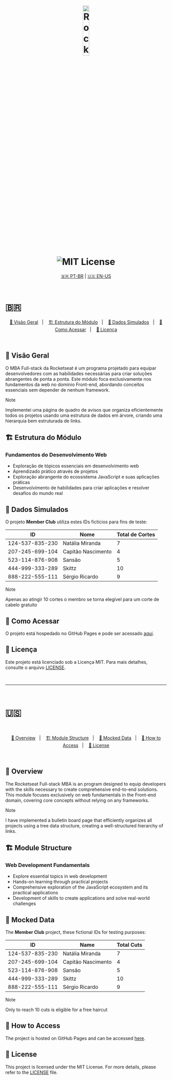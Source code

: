 
<h1 align="center">
  <div align="center">
    <img src="https://app.rocketseat.com.br/_next/image?url=https%3A%2F%2Fxesque.rocketseat.dev%2Fplatform%2F1720017956346.svg&w=128&q=75" width="20%" alt="Rocketseat Logo" />
  </div>
  <img src="https://img.shields.io/badge/license-MIT-green" alt="MIT License"/>
<div align="center">
  </div>
</h1>
  <div align="center"> <h9><a href="#ptbr">🇧🇷 PT-BR</a> | <a href="#en">🇺🇸 EN-US</a><h9/> </div>



<a id="ptbr"></a>

</br>


<h1>🇧🇷</h1>
<p align="center">
  <a href="#visao-geral">🚀 Visão Geral</a>&nbsp;&nbsp;&nbsp;|&nbsp;&nbsp;&nbsp;
  <a href="#estrutura-do-modulo">🏗️ Estrutura do Módulo</a>&nbsp;&nbsp;&nbsp;|&nbsp;&nbsp;&nbsp;
  <a href="#dados-simulados">🔢 Dados Simulados</a>&nbsp;&nbsp;&nbsp;|&nbsp;&nbsp;&nbsp;
  <a href="#como-acessar">🔗 Como Acessar</a>&nbsp;&nbsp;&nbsp;|&nbsp;&nbsp;&nbsp;
  <a href="#licenca">📄 Licença</a>
</p>

</br>


<h2 id="visao-geral">🚀 Visão Geral</h2>

<p>
  O MBA Full-stack da Rocketseat é um programa projetado para equipar desenvolvedores com as habilidades necessárias para criar soluções abrangentes de ponta a ponta. Este módulo foca exclusivamente nos fundamentos da web no domínio Front-end, abordando conceitos essenciais sem depender de nenhum framework.
</p>

  > [!NOTE]  
  >  Implementei uma página de quadro de avisos que organiza eficientemente todos os projetos usando uma estrutura de dados em árvore, criando uma hierarquia bem estruturada de links.

<h2 id="estrutura-do-modulo">🏗️ Estrutura do Módulo</h2>

<h3>Fundamentos do Desenvolvimento Web</h3>

<ul>
  <li>Exploração de tópicos essenciais em desenvolvimento web</li>
  <li>Aprendizado prático através de projetos</li>
  <li>Exploração abrangente do ecossistema JavaScript e suas aplicações práticas</li>
  <li>Desenvolvimento de habilidades para criar aplicações e resolver desafios do mundo real</li>
</ul>

<h2 id="dados-simulados">🔢 Dados Simulados</h2>

<p>
  O projeto <b>Member Club</b> utiliza estes IDs fictícios para fins de teste:
</p>

<table>
  <thead>
    <tr>
      <th>ID</th>
      <th>Nome</th>
      <th>Total de Cortes</th>
    </tr>
  </thead>
  <tbody>
    <tr>
      <td>124-537-835-230</td>
      <td>Natália Miranda</td>
      <td>7</td>
    </tr>
    <tr>
      <td>207-245-699-104</td>
      <td>Capitão Nascimento</td>
      <td>4</td>
    </tr>
    <tr>
      <td>523-114-876-908</td>
      <td>Sansão</td>
      <td>5</td>
    </tr>
    <tr>
      <td>444-999-333-289</td>
      <td>Skittz</td>
      <td>10</td>
    </tr>
    <tr>
      <td>888-222-555-111</td>
      <td>Sérgio Ricardo</td>
      <td>9</td>
    </tr>
  </tbody>
</table>

  > [!NOTE]  
  >  Apenas ao atingir 10 cortes o membro se torna elegível para um corte de cabelo gratuito

<h2 id="como-acessar">🔗 Como Acessar</h2>

<p>
  O projeto está hospedado no GitHub Pages e pode ser acessado <a href="https://skitttz.github.io/MBA-Rocketseat/">aqui</a>.
</p>

<h2 id="licenca">📄 Licença</h2>

<p>
  Este projeto está licenciado sob a Licença MIT. Para mais detalhes, consulte o arquivo <a href="https://github.com/Skitttz/MBA-Rocketseat/blob/main/LICENSE">LICENSE</a>.
</p>

</br>


---


</br>

<h1>🇺🇸 </h1>
<a id="en"></a>

</br>

<p align="center">
  <a href="#overview">🚀 Overview</a>&nbsp;&nbsp;&nbsp;|&nbsp;&nbsp;&nbsp;
  <a href="#module-structure">🏗️ Module Structure</a>&nbsp;&nbsp;&nbsp;|&nbsp;&nbsp;&nbsp;
  <a href="#mocked-data">🔢 Mocked Data</a>&nbsp;&nbsp;&nbsp;|&nbsp;&nbsp;&nbsp;
  <a href="#how-to-access">🔗 How to Access</a>&nbsp;&nbsp;&nbsp;|&nbsp;&nbsp;&nbsp;
  <a href="#license">📄 License</a>
</p>

</br>


<h2 id="overview">🚀 Overview</h2>

<p>
  The Rocketseat Full-stack MBA is an program designed to equip developers with the skills necessary to create comprehensive end-to-end solutions. This module focuses exclusively on web fundamentals in the Front-end domain, covering core concepts without relying on any frameworks.
</p>

  > [!NOTE]  
  >  </strong> I have implemented a bulletin board page that efficiently organizes all projects using a tree data structure, creating a well-structured hierarchy of links.

<h2 id="module-structure">🏗️ Module Structure</h2>

<h3>Web Development Fundamentals</h3>

<ul>
  <li>Explore essential topics in web development</li>
  <li>Hands-on learning through practical projects</li>
  <li>Comprehensive exploration of the JavaScript ecosystem and its practical applications</li>
  <li>Development of skills to create applications and solve real-world challenges</li>
</ul>

<h2 id="mocked-data">🔢 Mocked Data</h2>

<p>
  The <b>Member Club</b> project, these fictional IDs for testing purposes:
</p>

<table>
  <thead>
    <tr>
      <th>ID</th>
      <th>Name</th>
      <th>Total Cuts</th>
    </tr>
  </thead>
  <tbody>
    <tr>
      <td>124-537-835-230</td>
      <td>Natália Miranda</td>
      <td>7</td>
    </tr>
    <tr>
      <td>207-245-699-104</td>
      <td>Capitão Nascimento</td>
      <td>4</td>
    </tr>
    <tr>
      <td>523-114-876-908</td>
      <td>Sansão</td>
      <td>5</td>
    </tr>
    <tr>
      <td>444-999-333-289</td>
      <td>Skittz</td>
      <td>10</td>
    </tr>
    <tr>
      <td>888-222-555-111</td>
      <td>Sérgio Ricardo</td>
      <td>9</td>
    </tr>
  </tbody>
</table>

  > [!NOTE]  
  >  </strong> Only to reach 10 cuts is eligible for a free haircut


<h2 id="how-to-access">🔗 How to Access</h2>

<p>
  The project is hosted on GitHub Pages and can be accessed <a href="https://skitttz.github.io/MBA-Rocketseat/">here</a>.
</p>

<h2 id="license">📄 License</h2>

<p>
  This project is licensed under the MIT License. For more details, please refer to the <a href="https://github.com/Skitttz/MBA-Rocketseat/blob/main/LICENSE">LICENSE</a> file.
</p>

